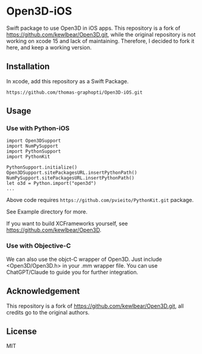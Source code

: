 # Open3D-iOS

Swift package to use Open3D in iOS apps. This repository is a fork of https://github.com/kewlbear/Open3D.git, while the original repository is not working on xcode 15 and lack of maintaining. Therefore, I decided to fork it here, and keep a working version.

## Installation

In xcode, add this repository as a Swift Package.
```
https://github.com/thomas-graphopti/Open3D-iOS.git
```

## Usage

### Use with Python-iOS
```
import Open3DSupport
import NumPySupport
import PythonSupport
import PythonKit

PythonSupport.initialize()
Open3DSupport.sitePackagesURL.insertPythonPath()
NumPySupport.sitePackagesURL.insertPythonPath()
let o3d = Python.import("open3d")
...
```

Above code requires `https://github.com/pvieito/PythonKit.git` package.

See Example directory for more.

If you want to build XCFrameworks yourself, see https://github.com/kewlbear/Open3D.

### Use with Objective-C
We can also use the objct-C wrapper of Open3D. Just include <Open3D/Open3D.h> in your .mm wrapper file. You can use ChatGPT/Claude to guide you for further integration.

## Acknowledgement
This repository is a fork of https://github.com/kewlbear/Open3D.git, all credits go to the original authors.

## License
MIT

